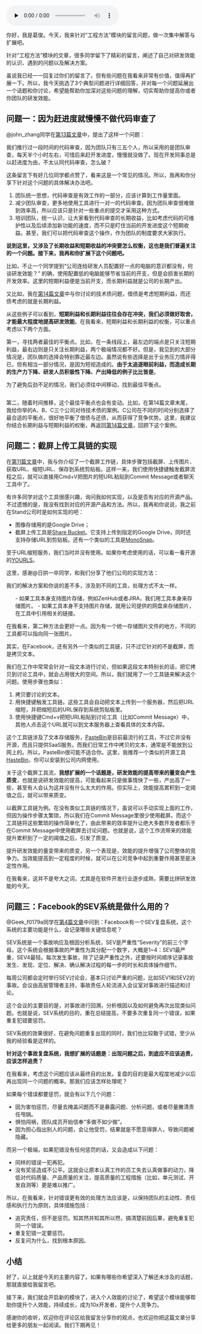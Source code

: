 <audio id="audio" title="20 | 答疑篇：如何平衡短期收益和长期收益？" controls="" preload="none"><source id="mp3" src="https://static001.geekbang.org/resource/audio/0d/bf/0d5527ebd1097ff2881c125285f5cfbf.mp3"></audio>

你好，我是葛俊。今天，我来针对“工程方法”模块的留言问题，做一次集中解答与扩展吧。

针对“工程方法”模块的文章，很多同学留下了精彩的留言，阐述了自己对研发效能的认识、遇到的问题以及解决方案。

虽说我已经一一回复过你们的留言了，但有些问题在我看来非常有价值，值得再扩展一下。所以，我今天挑选了3个典型问题进行详细回答，并对每一个问题延展出一个话题和你讨论，希望能帮助你加深对这些问题的理解，切实帮助你提高你或者你团队的研发效能。

## 问题一：因为赶进度就慢慢不做代码审查了

@john_zhang同学在[第13篇文章](https://time.geekbang.org/column/article/138389)中，提出了这样一个问题：

> 
我们推行过一段时间的代码审查，因为团队只有三五个人，所以采用的是团队审查，每天半个小时左右，可惜后来赶开发进度，慢慢就没做了。现在开发同事总是以赶进度为由，不太认同代码审查，怎么破？


这条留言下有好几位同学都点赞了，看来这是一个常见的情况。所以，我再和你分享下针对这个问题的具体解决办法吧。

1. 团队统一思想，代码审查是有效工作的一部分，应该计算到工作量里面。
1. 减少团队审查，更多地使用工具进行一对一的代码审查。因为团队审查很难做到效率高，所以应该只是针对一些重点的提交才采用这种方式。
1. 培训团队，统一认识，让大家看到代码审查的长期收益，比如考虑代码的可维护性以及后续添加新功能的速度，而不只是盯住当前的开发进度这个短期收益。甚至，我们可以把代码审查这个操作，作为团队的制度要求大家执行。

**说到这里，又涉及了长期收益和短期收益的冲突要怎么权衡，这也是我们普遍关注的一个问题。接下来，我再和你扩展下这个问题吧。**

比如，不止一个同学提到“公司连给研发人员配置好一点的电脑的意识都没有，何谈研发效能？” 的确，使用配置低的电脑能够节省当前的开支，但是会损害长期的开发效率。这里的短期利益便是当前开支，而长期利益就是公司的长期产出。

又比如，我在[第14篇文章](https://time.geekbang.org/column/article/138916)中与你讨论的技术债问题，借债是考虑短期利益，而还债考虑的就是长期利益。

从这些例子可以看到，**短期利益和长期利益往往会存在冲突，我们必须做好取舍，才能最大程度地提高研发效能**。在我看来，短期利益和长期利益的权衡，可以重点考虑以下两个方面。

第一，寻找两者最佳的平衡点。比如，在一条线段上，最左边的端点是只关注短期利益，最右边则是只关注长期利益，两个极端情况都不好。但是，我见到的大部分情况是，团队做的选择会特别靠近最左边。虽然说有些选择是出于业务压力情非得已，但有相当一部分情况，是因为短视造成的。**由于太追逐眼前利益，而造成长期的生产力下降、研发人员积极性下降、产出降低的例子比比皆是**。

为了避免后劲不足的情况，我们必须往中间移动，找到最佳平衡点。

<img src="https://static001.geekbang.org/resource/image/4b/f9/4b78ec355ba10aa352ce87ad63f77cf9.jpg" alt="">

第二，随着时间推移，这个最佳平衡点也会有变动。比如，在第14篇文章末尾，我给你举的A、B、C三个公司对待技术债的案例。C公司在不同的时间分别选择了最合适的平衡点，很好地平衡了借债与还债，从而获得了竞争优势。这里，我建议你结合长期利益与短期利益的权衡，再返回[第14篇文章](https://time.geekbang.org/column/article/138916)，回顾下这个案例。

## 问题二：截屏上传工具链的实现

在[第11篇文章](https://time.geekbang.org/column/article/136070)中，我与你介绍了一个截屏工作链，具体步骤包括截屏、上传图片、获取URL、缩短URL、保存到系统剪贴板。这样一来，我们使用快捷键触发截屏流程之后，就可以直接用Cmd+V把图片的短URL粘贴到Commit Message或者聊天工具中了。

有许多同学对这个工具很感兴趣，询问我如何实现，以及是否有对应的开源产品。不过遗憾的是，我没有找到对应的开源产品和方法。所以，我再和你说说，我之前在Stand公司时是如何实现的吧：

- 图像存储用的是Google Drive；
- 截屏上传工具是[Share Bucket](https://fiplab.com/apps/sharebucket-for-mac)。它支持上传到指定的Google Drive，同时还支持存储URL到剪贴板。还有一个类似的工具是[MonoSnap](https://monosnap.com/welcome)。

至于URL缩短服务，我们当时并没有使用。如果你考虑使用的话，可以看一看开源的[YOURLS](https://github.com/YOURLS/YOURLS)。

这里，感谢@日拱一卒同学，和我们分享了他们公司的实现方法：

> 
我们的解决方案和你说的差不多，涉及到不同的工具，处理方式不太一样。
<ol>
- 如果工具本身支持图片存储，例如ZenHub或者JIRA，我们用工具本身来存储图片。
- 如果工具本身不支持图片存储，就用公司提供的网盘来存储图片，在工具中引用相关的链接。
</ol>


在我看来，第二种方法会更好一点。因为有一个统一存储图片文件的地方，不同的工具都可以指向同一张图片。

其实，在Facebook，还有另外一个类似的工具链，只不过它针对的不是截屏，而是拷贝文本。

我们在工作中常常会针对一段文本进行讨论，但如果这段文本特别长的话，把它拷贝到讨论工具中，就会占用很大的空间。所以，我们就用了一个工具链来解决这个问题。使用步骤也类似：

1. 拷贝要讨论的文本。
1. 用快捷键触发工具链。这些工具会自动把文本上传到一个服务器，然后把URL缩短，并把缩短后的URL保存到系统剪贴板里。
1. 使用快捷键Cmd+v把短URL粘贴到讨论工具（比如Commit Message）中，其他人点击这个URL就可以到文本服务器上查看具体的文本内容。

这个工具链涉及了文本存储服务，[PasteBin](https://pastebin.com/)是目前最流行的工具，不过它并没有开源，而且只提供SaaS服务。而我们日常工作中拷贝的文本，通常是不能放到公网上的。所以，PasteBin很可能不适合你。这里，我推荐一个类似的开源工具[HasteBin](https://github.com/seejohnrun/haste-server)，你可以安装到公司内网使用。

关于这个截屏工具流，**我想扩展的一个话题是，研发效能的提高带来的量变会产生质变**，也就是说研发效能的提高，可能看起来只是做事情快了一些，产出高了一些，甚至有人会认为这并没有什么太大的作用。但实际上，效能提高累积到一定阈值之后，就可以带来质变。

以截屏工具链为例。在没有类似工具链的情况下，虽说可以手动实现上面的工作，但因为操作步骤太繁琐，所以我们在Commit Message里很少使用截屏。而这个工具链将这些繁琐的操作简单化了，由此带来的效率提升让绝大多数开发者都乐于在Commit Message中使用截屏去讨论问题。也就是说，这个工作流带来的效能提升累积到了一定的阈值之后，引发了质变。

提升研发效能的量变带来的质变，另一个表现是，效能的提升增强了公司整体的竞争力。当效能提高到一定程度的时候，就可以在公司竞争中起到重要作用甚至是决定性作用。

在我看来，这并不是夸大之词，尤其是在软件开发行业逐步成熟，需要比拼研发效能的今天。

## 问题三：Facebook的SEV系统是做什么用的？

@Geek_f0179a同学在[第4篇文章](https://time.geekbang.org/column/article/128867)中问到：Facebook有一个SEV复盘系统，这个系统的主要功能是什么，会记录哪些关键信息呢？

SEV系统是一个事故响应及根因分析系统，SEV是严重性“Severity”的前三个字母。这个系统会根据事故的严重性为其分配一个数字，大概是1~4：SEV1最严重，SEV4最轻。每次发生事故，除了记录严重性之外，还要按时间顺序记录事故发生、发现、定位、解决、确认解决过程的每一步的时长和具体操作细节。

每周公司都会定时举行SEV讨论会，基本只讨论严重的问题，比如SEV1和SEV2的事故。会议由高层管理者主持，事故责任人轮流进入会议室对事故进行描述和讨论。

这个会议的主要目的是，对事故进行回溯，分析根因以及如何避免再次出现类似问题。也就是说，SEV系统的目的，重在总结提高，不要多次重复同一个错误，如果重复犯错要惩罚。

SEV系统的效果很好，在避免问题重复出现的同时，我们也比较敢于试错，至少从我的经验看是这样的。

**针对这个事故复盘系统，我想扩展的话题是：出现问题之后，到底应不应该追责，应该怎样追责？**

在我看来，考虑这个问题应该从最终目的出发。复盘的目的是最大程度地减少以后再出现同一个问题的概率。那我们应该怎样处理呢？

如果每个错误都要惩罚，就会有以下几个问题：

- 因为害怕惩罚，尽量去掩盖问题而不是暴露问题、分析问题，或者尽量撇清责任甩锅。
- 惧怕闯祸，团队成员开始信奉“多做不如少做”。
- 因为担心指出别人的问题，会让他受罚，结果就是不愿意得罪人，导致问题被隐藏。

而另一个极端，如果犯错没有任何惩罚的话，又会造成以下问题：

- 同样的错误一犯再犯。
- 没有奖惩造成不公平。这就会让原本认真工作的员工失去认真做事的动力，降低对代码质量、产品质量的关注，提高质量的工程措施（比如，单元测试、开发自测等）更是难以推广。

所以，在我看来，针对错误更有效的处理方法应该是，以保持团队的主动性、责任感和执行力为原则，具体措施包括：

- 追究责任，但不是惩罚。知其然并知其所以然，搞清楚前因后果，避免重复犯同一个错误。
- 重复犯错一定要惩罚。
- 反复问为什么，找到根本原因。

## 小结

好了，以上就是今天的主要内容了。如果有哪些你希望深入了解还未涉及的话题，那就直接给我留言吧。

接下来，我们就会开启新的模块了，进入个人效能的讨论了，希望这个模块能够帮助你提升个人效能，持续成长，成为10x开发者，提升个人竞争力。

感谢你的收听，欢迎你在评论区给我留言分享你的观点，也欢迎你把这篇文章分享给更多的朋友一起阅读。我们下期再见！


